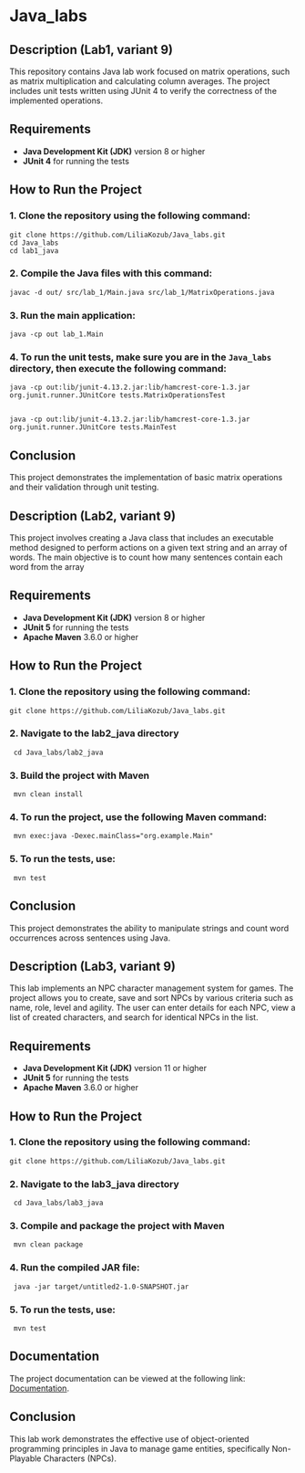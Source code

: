 # Java_labs

## Description (Lab1, variant 9)

This repository contains Java lab work focused on matrix operations, such as matrix multiplication and calculating column averages. The project includes unit tests written using JUnit 4 to verify the correctness of the implemented operations.

## Requirements

- **Java Development Kit (JDK)** version 8 or higher
- **JUnit 4** for running the tests

## How to Run the Project

### 1. Clone the repository using the following command:

    
    git clone https://github.com/LiliaKozub/Java_labs.git
    cd Java_labs
    cd lab1_java

### 2. Compile the Java files with this command:

    
    javac -d out/ src/lab_1/Main.java src/lab_1/MatrixOperations.java
    

### 3. Run the main application:

    
    java -cp out lab_1.Main
    

### 4. To run the unit tests, make sure you are in the `Java_labs` directory, then execute the following command:

    
    java -cp out:lib/junit-4.13.2.jar:lib/hamcrest-core-1.3.jar org.junit.runner.JUnitCore tests.MatrixOperationsTest
    
    
    java -cp out:lib/junit-4.13.2.jar:lib/hamcrest-core-1.3.jar org.junit.runner.JUnitCore tests.MainTest
    

## Conclusion

This project demonstrates the implementation of basic matrix operations and their validation through unit testing. 



## Description (Lab2, variant 9)

This project involves creating a Java class that includes an executable method designed to perform actions on a given text string and an array of words. The main objective is to count how many sentences contain each word from the array

## Requirements

- **Java Development Kit (JDK)** version 8 or higher
- **JUnit 5** for running the tests
- **Apache Maven** 3.6.0 or higher

## How to Run the Project

### 1. Clone the repository using the following command:

    
    git clone https://github.com/LiliaKozub/Java_labs.git
    

### 2. Navigate to the lab2_java directory


     cd Java_labs/lab2_java
     

### 3. Build the project with Maven


     mvn clean install


### 4. To run the project, use the following Maven command:


     mvn exec:java -Dexec.mainClass="org.example.Main"


### 5. To run the tests, use:


     mvn test


## Conclusion

This project demonstrates the ability to manipulate strings and count word occurrences across sentences using Java. 


## Description (Lab3, variant 9)

This lab implements an NPC character management system for games. The project allows you to create, save and sort NPCs by various criteria such as name, role, level and agility. The user can enter details for each NPC, view a list of created characters, and search for identical NPCs in the list.

## Requirements

- **Java Development Kit (JDK)** version 11 or higher
- **JUnit 5** for running the tests
- **Apache Maven** 3.6.0 or higher

## How to Run the Project

### 1. Clone the repository using the following command:

    
    git clone https://github.com/LiliaKozub/Java_labs.git
    

### 2. Navigate to the lab3_java directory


     cd Java_labs/lab3_java
     

### 3. Compile and package the project with Maven


     mvn clean package


### 4. Run the compiled JAR file:


     java -jar target/untitled2-1.0-SNAPSHOT.jar


### 5. To run the tests, use:


     mvn test


## Documentation

The project documentation can be viewed at the following link: [Documentation](http://localhost:8000/org/example/package-summary.html).

## Conclusion

This lab work demonstrates the effective use of object-oriented programming principles in Java to manage game entities, specifically Non-Playable Characters (NPCs).
